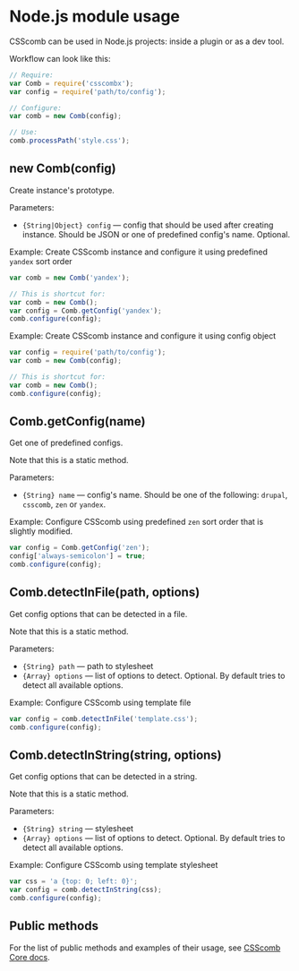 # Node.js module usage

CSScomb can be used in Node.js projects: inside a plugin or as a dev tool.

Workflow can look like this:

```js
// Require:
var Comb = require('csscombx');
var config = require('path/to/config');

// Configure:
var comb = new Comb(config);

// Use:
comb.processPath('style.css');
```

## new Comb(config)

Create instance's prototype.

Parameters:

* `{String|Object} config` — config that should be used after creating
   instance. Should be JSON or one of predefined config's name. Optional.

Example: Create CSScomb instance and configure it using predefined `yandex` sort
order

```js
var comb = new Comb('yandex');

// This is shortcut for:
var comb = new Comb();
var config = Comb.getConfig('yandex');
comb.configure(config);
```

Example: Create CSScomb instance and configure it using config object

```js
var config = require('path/to/config');
var comb = new Comb(config);

// This is shortcut for:
var comb = new Comb();
comb.configure(config);
```

## Comb.getConfig(name)

Get one of predefined configs.

Note that this is a static method.

Parameters:

* `{String} name` — config's name. Should be one of the following:
  `drupal`, `csscomb`, `zen` or `yandex`.

Example: Configure CSScomb using predefined `zen` sort order that is slightly
modified.

```js
var config = Comb.getConfig('zen');
config['always-semicolon'] = true;
comb.configure(config);
```

## Comb.detectInFile(path, options)

Get config options that can be detected in a file.

Note that this is a static method.

Parameters:

* `{String} path` — path to stylesheet
* `{Array} options` — list of options to detect. Optional. By default tries
   to detect all available options.

Example: Configure CSScomb using template file

```js
var config = comb.detectInFile('template.css');
comb.configure(config);
```

## Comb.detectInString(string, options)

Get config options that can be detected in a string.

Note that this is a static method.

Parameters:

* `{String} string` — stylesheet
* `{Array} options` — list of options to detect. Optional. By default tries
   to detect all available options.

Example: Configure CSScomb using template stylesheet

```js
var css = 'a {top: 0; left: 0}';
var config = comb.detectInString(css);
comb.configure(config);
```

## Public methods

For the list of public methods and examples of their usage, see [CSScomb Core docs](https://github.com/csscomb/core).

